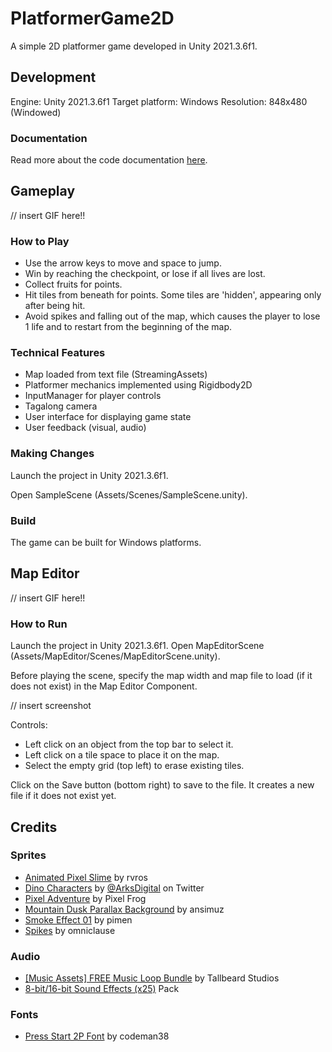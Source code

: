 # PlatformerGame2D
A simple 2D platformer game developed in Unity 2021.3.6f1.

## Development

Engine: Unity 2021.3.6f1
Target platform: Windows
Resolution: 848x480 (Windowed)

### Documentation

Read more about the code documentation <a href="./code-documentation.md">here</a>.

## Gameplay
// insert GIF here!!

### How to Play

- Use the arrow keys to move and space to jump.
- Win by reaching the checkpoint, or lose if all lives are lost.
- Collect fruits for points.
- Hit tiles from beneath for points. Some tiles are 'hidden', appearing only after being hit.
- Avoid spikes and falling out of the map, which causes the player to lose 1 life and to restart from the beginning of the map.

### Technical Features

- Map loaded from text file (StreamingAssets)
- Platformer mechanics implemented using Rigidbody2D
- InputManager for player controls
- Tagalong camera
- User interface for displaying game state
- User feedback (visual, audio)

### Making Changes

Launch the project in Unity 2021.3.6f1.

Open SampleScene (Assets/Scenes/SampleScene.unity).


### Build

The game can be built for Windows platforms.


## Map Editor
// insert GIF here!!

### How to Run

Launch the project in Unity 2021.3.6f1. Open MapEditorScene (Assets/MapEditor/Scenes/MapEditorScene.unity).

Before playing the scene, specify the map width and map file to load (if it does not exist) in the Map Editor Component.

// insert screenshot

Controls:
- Left click on an object from the top bar to select it.
- Left click on a tile space to place it on the map.
- Select the empty grid (top left) to erase existing tiles.

Click on the Save button (bottom right) to save to the file. It creates a new file if it does not exist yet.

## Credits

### Sprites
- <a href="https://rvros.itch.io/pixel-art-animated-slime">Animated Pixel Slime</a> by rvros 
- <a href="https://arks.itch.io/dino-characters">Dino Characters</a> by <a href="https://twitter.com/ArksDigital">@ArksDigital</a> on Twitter
- <a href="https://pixelfrog-assets.itch.io/pixel-adventure-1">Pixel Adventure</a> by Pixel Frog
- <a href="https://ansimuz.itch.io/mountain-dusk-parallax-background">Mountain Dusk Parallax Background</a> by ansimuz
- <a href="https://pimen.itch.io/smoke-vfx-1">Smoke Effect 01</a> by pimen
- <a href="https://omniclause.itch.io/spikes">Spikes</a> by omniclause

### Audio
- <a href="https://tallbeard.itch.io/music-loop-bundle">[Music Assets] FREE Music Loop Bundle</a> by Tallbeard Studios
- <a href="https://jdwasabi.itch.io/8-bit-16-bit-sound-effects-pack">8-bit/16-bit Sound Effects (x25)</a> Pack

### Fonts
- <a href="https://www.fontspace.com/press-start-2p-font-f11591">Press Start 2P Font</a> by codeman38